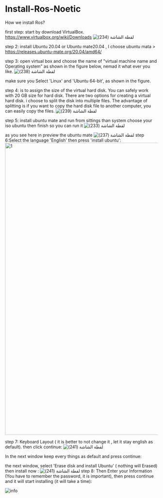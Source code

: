 # Install-Ros-Noetic
How we install Ros?

first step: start by download VirtualBox.
https://www.virtualbox.org/wiki/Downloads
![‏‏لقطة الشاشة (234)](https://github.com/To-Infinity-Reemas/Install-Ros-Noetic/assets/174404991/db349ab8-1dee-474b-a8f1-5f7f3f3ae092)

step 2: install  Ubuntu 20.04 or Ubuntu mate20.04 , I choose ubuntu mata > https://releases.ubuntu-mate.org/20.04/amd64/

step 3: open virtual box and choose the name of "virtual machine name  and  Operating system" as shown in the figure below, nemad it what ever you like.
![‏‏لقطة الشاشة (238)](https://github.com/To-Infinity-Reemas/Install-Ros-Noetic/assets/174404991/587246a5-8bdf-413d-8618-76bff2d4d8fc)

make sure you  Select 'Linux' and 'Ubuntu 64-bit', as shown in the figure.


step 4: is to assign the size of the virtual hard disk. You can safely work with 20 GB size for hard disk. There are two options for creating a virtual hard disk. i choose to split the disk into multiple files. The advantage of splitting is if you want to copy the hard disk file to another computer, you can easily copy the files. 
![‏‏لقطة الشاشة (239)](https://github.com/To-Infinity-Reemas/Install-Ros-Noetic/assets/174404991/dedfb10e-d77d-43ad-9de0-817f3a7592ae)

step 5: install ubuntu mate and run 
from sittings than system choose your iso ubuntu then finish so you can run it
![‏‏لقطة الشاشة (233)](https://github.com/To-Infinity-Reemas/Install-Ros-Noetic/assets/174404991/0be5401a-645c-429a-ba15-514aae67ae7d)

as you see here in preview the ubuntu mate 
![‏‏لقطة الشاشة (237)](https://github.com/To-Infinity-Reemas/Install-Ros-Noetic/assets/174404991/db2b2ae5-00ad-45bb-aeb1-8d1fabbb443a)
step 6:Select the language 'English' then press 'install ubuntu':
<img width="960" alt="1" src="https://github.com/user-attachments/assets/ae61f53a-0761-41f3-9cab-b56722b2ebc7">

step 7:  Keyboard Layout ( it is better to not change it , let it stay english as default). then click continue:
![‏‏لقطة الشاشة (241)](https://github.com/To-Infinity-Reemas/Install-Ros-Noetic/assets/174404991/0000117f-f932-4ad9-a407-7964942fc1b6)

In the next window keep every things as default and press continue:

 the next window, select 'Erase disk and install Ubuntu' ( nothing will Erased) then install now :
![‏‏لقطة الشاشة (241)](https://github.com/To-Infinity-Reemas/Install-Ros-Noetic/assets/174404991/0000117f-f932-4ad9-a407-7964942fc1b6)
step 8:  Then Enter your Information (You have to remember the password, it is important), then press continue and it will start installing (it will take a time):

![info](https://github.com/To-Infinity-Reemas/Install-Ros-Noetic/assets/174404991/4a9882e2-0e72-4221-9a81-16d723b368f9)
